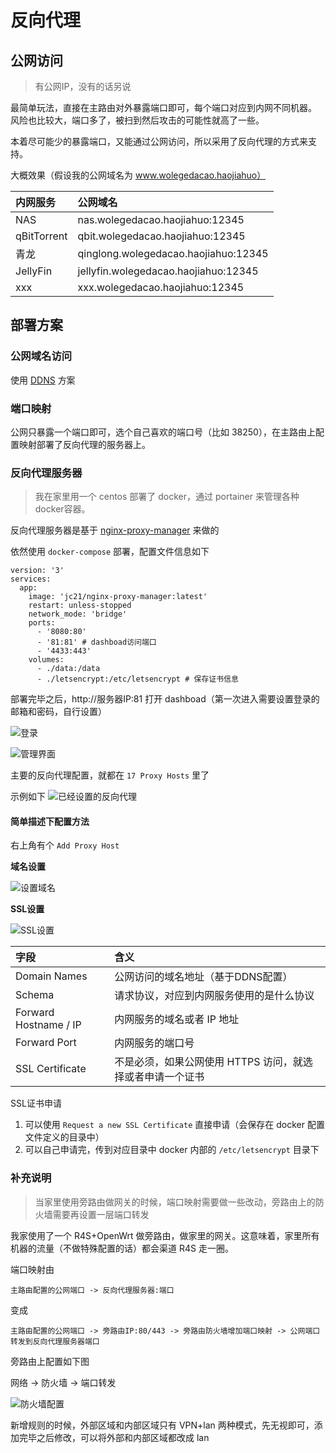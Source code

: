 # 反向代理

## 公网访问

> 有公网IP，没有的话另说

最简单玩法，直接在主路由对外暴露端口即可，每个端口对应到内网不同机器。
风险也比较大，端口多了，被扫到然后攻击的可能性就高了一些。

本着尽可能少的暴露端口，又能通过公网访问，所以采用了反向代理的方式来支持。

大概效果（假设我的公网域名为 www.wolegedacao.haojiahuo）

内网服务 | 公网域名
:-------|:-------
NAS | nas.wolegedacao.haojiahuo:12345
qBitTorrent | qbit.wolegedacao.haojiahuo:12345
青龙 | qinglong.wolegedacao.haojiahuo:12345
JellyFin | jellyfin.wolegedacao.haojiahuo:12345
xxx | xxx.wolegedacao.haojiahuo:12345

## 部署方案

### 公网域名访问

使用 [DDNS](https://github.com/KrabsWong/HomeAssistant/tree/main/homelab/DDNS) 方案

### 端口映射

公网只暴露一个端口即可，选个自己喜欢的端口号（比如 38250），在主路由上配置映射部署了反向代理的服务器上。

### 反向代理服务器

> 我在家里用一个 centos 部署了 docker，通过 portainer 来管理各种docker容器。

反向代理服务器是基于 [nginx-proxy-manager](https://github.com/jlesage/docker-nginx-proxy-manager) 来做的

依然使用 `docker-compose` 部署，配置文件信息如下

```docker
version: '3'
services:
  app:
    image: 'jc21/nginx-proxy-manager:latest'
    restart: unless-stopped
    network_mode: 'bridge'
    ports:
      - '8080:80'
      - '81:81' # dashboad访问端口
      - '4433:443'
    volumes:
      - ./data:/data
      - ./letsencrypt:/etc/letsencrypt # 保存证书信息
```

部署完毕之后，http://服务器IP:81 打开 dashboad（第一次进入需要设置登录的邮箱和密码，自行设置）

![登录](https://raw.githubusercontent.com/KrabsWong/HomeAssistant/main/files/nginx-proxy-manager-login.png)

![管理界面](https://raw.githubusercontent.com/KrabsWong/HomeAssistant/main/files/nginx-proxy-manager-dashboard.png)

主要的反向代理配置，就都在 `17 Proxy Hosts` 里了

示例如下
![已经设置的反向代理](https://raw.githubusercontent.com/KrabsWong/HomeAssistant/main/files/nginx-proxy-manager-list.png)

#### 简单描述下配置方法

右上角有个 `Add Proxy Host`

**域名设置**

![设置域名](https://raw.githubusercontent.com/KrabsWong/HomeAssistant/main/files/nginx-proxy-manager-domain.png)

**SSL设置**

![SSL设置](https://github.com/KrabsWong/HomeAssistant/blob/main/files/nginx-proxy-manager-ssl.png?raw=true)

字段 | 含义
:---|:-----
Domain Names | 公网访问的域名地址（基于DDNS配置）
Schema | 请求协议，对应到内网服务使用的是什么协议
Forward Hostname / IP | 内网服务的域名或者 IP 地址
Forward Port | 内网服务的端口号
SSL Certificate | 不是必须，如果公网使用 HTTPS 访问，就选择或者申请一个证书

SSL证书申请

1. 可以使用 `Request a new SSL Certificate` 直接申请（会保存在 docker 配置文件定义的目录中）
2. 可以自己申请完，传到对应目录中 docker 内部的 `/etc/letsencrypt` 目录下

### 补充说明

> 当家里使用旁路由做网关的时候，端口映射需要做一些改动，旁路由上的防火墙需要再设置一层端口转发

我家使用了一个 R4S+OpenWrt 做旁路由，做家里的网关。这意味着，家里所有机器的流量（不做特殊配置的话）都会渠道 R4S 走一圈。

端口映射由

```
主路由配置的公网端口 -> 反向代理服务器:端口
```

变成

```
主路由配置的公网端口 -> 旁路由IP:80/443 -> 旁路由防火墙增加端口映射 -> 公网端口转发到反向代理服务器端口
```

旁路由上配置如下图

网络 -> 防火墙 -> 端口转发

![防火墙配置](https://raw.githubusercontent.com/KrabsWong/HomeAssistant/main/files/nginx-proxy-manager-r4s-firewall.png)

新增规则的时候，外部区域和内部区域只有 VPN+lan 两种模式，先无视即可，添加完毕之后修改，可以将外部和内部区域都改成 lan
